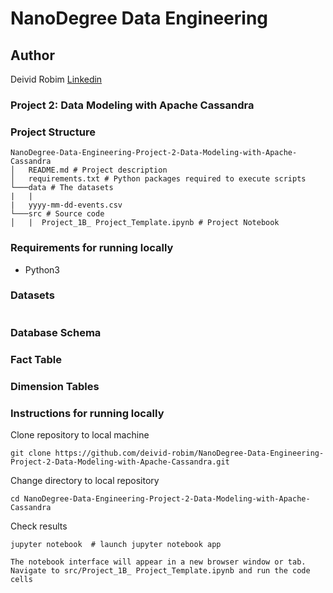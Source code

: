 # NanoDegree Data Engineering 

## Author 
Deivid Robim [Linkedin](https://www.linkedin.com/in/deivid-robim-200b3330/)

### Project 2: Data Modeling with Apache Cassandra

### Project Structure
```
NanoDegree-Data-Engineering-Project-2-Data-Modeling-with-Apache-Cassandra
│   README.md # Project description
│   requirements.txt # Python packages required to execute scripts
└───data # The datasets
|   |               
|   yyyy-mm-dd-events.csv
└───src # Source code      
│   |  Project_1B_ Project_Template.ipynb # Project Notebook
```

### Requirements for running locally
- Python3 

### Datasets

```

```

### Database Schema



### Fact Table

### Dimension Tables

### Instructions for running locally

Clone repository to local machine
```
git clone https://github.com/deivid-robim/NanoDegree-Data-Engineering-Project-2-Data-Modeling-with-Apache-Cassandra.git
```

Change directory to local repository
```
cd NanoDegree-Data-Engineering-Project-2-Data-Modeling-with-Apache-Cassandra
```

Check results

```
jupyter notebook  # launch jupyter notebook app

The notebook interface will appear in a new browser window or tab.
Navigate to src/Project_1B_ Project_Template.ipynb and run the code cells
```
